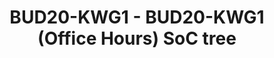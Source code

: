 ---
categories:
- bud20
description: During the SoC tree office hours, developers and maintainers can come
  see Arnd Bergmann and discuss merging new patches, coming platforms or issues that
  have come up with the kernel or the process.
image:
  featured: 'true'
  path: https://static.linaro.org/connect/bud20/images/BUD20-KWG1.png
session_id: BUD20-KWG1
session_speakers:
- speaker_bio: Arnd Bergmann has been with Linaro since almost the beginning. He's
    worked on the kernel across many CPU architectures over his career is and currently
    co-maintaining the soc tree that is used for merging platform support into the
    kernel.
  speaker_company: Linaro Ltd
  speaker_image: http://avatars.sched.co/a/84/7368397/avatar.jpg.320x320px.jpg?a6a
  speaker_name: Arnd Bergmann
  speaker_position: Kernel Maintainer, SoC support
  speaker_role: attendee, speaker
session_track: Linux Kernel
tag: session
tags: Linux Kernel
title: BUD20-KWG1 - BUD20-KWG1 (Office Hours) SoC tree
---